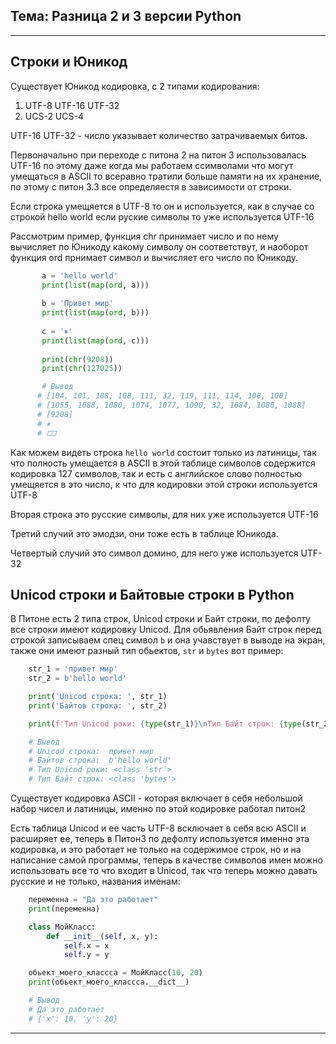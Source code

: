 Тема: Разница 2 и 3 версии Python
---
---

Строки и Юникод
---
Существует Юникод кодировка, с 2 типами кодирования:

1) UTF-8 UTF-16 UTF-32
3) UCS-2 UCS-4

UTF-16 UTF-32 - число указывает количество затрачиваемых битов.

Первоначально при переходе с питона 2 на питон 3 использовалась 
UTF-16 по этому даже когда мы работаем ссимволами что могут умещаться 
в ASCII то всеравно тратили больше памяти на их хранение, по этому с 
питон 3.3 все определяестя в зависимости от строки.

Если строка умещяется в UTF-8 то он и используется, как в случае со 
строкой hello world если руские символы то уже используется UTF-16

Рассмотрим пример, функция chr принимает число и по нему вычисляет 
по Юникоду какому символу он соответствут, и наоборот функция ord 
прнимает символ и вычисляет его число по Юникоду.

```python
       a = 'hello world'
       print(list(map(ord, a)))
   
       b = 'Привет мир'
       print(list(map(ord, b)))
   
       c = '⏸'
       print(list(map(ord, c)))
   
       print(chr(9208))
       print(chr(127025))

       # Вывод
      # [104, 101, 108, 108, 111, 32, 119, 111, 114, 108, 100]
      # [1055, 1088, 1080, 1074, 1077, 1090, 32, 1084, 1080, 1088]
      # [9208]
      # ⏸
      # 🀱
```

Как можем видеть строка `hello world` состоит только из латиницы, так 
что полность умещается в ASCII в этой таблице символов содержится
кодировка 127 символов, так и есть с английское слово полностью 
умещяется в это число, к что для кодировки этой строки используется UTF-8

Вторая строка это русские символы, для них уже используется UTF-16

Третий случий это эмодзи, они тоже есть в таблице Юникода.

Четвертый случий это символ домино, для него уже используется UTF-32


Unicod строки и Байтовые строки в Python
---
В Питоне есть 2 типа строк, Unicod строки и Байт строки, по дефолту 
все строки имеют кодировку Unicod. Для обьявления Байт строк перед строкой 
записываем спец символ `b` и она учавствует в выводе на экран, также 
они имеют разный тип обьектов, `str` и `bytes` вот пример:

```python
    str_1 = 'привет мир'
    str_2 = b'hello world'

    print('Unicod строка: ', str_1)
    print('Байтов строка: ', str_2)

    print(f'Тип Unicod роки: {type(str_1)}\nТип Байт строк: {type(str_2)}')

    # Вывод
    # Unicod строка:  привет мир
    # Байтов строка:  b'hello world'
    # Тип Unicod роки: <class 'str'>
    # Тип Байт строк: <class 'bytes'>
```

Существует кодировка ASCII - которая включает в себя небольшой набор чисел и
латиницы, именно по этой кодировке работал питон2

Есть таблица Unicod и ее часть UTF-8 всключает в себя всю ASCII и расширяет 
ее, теперь в Питон3 по дефолту используется именно эта кодировка, и это
работает не только на содержимое строк, но и на написание самой программы,
теперь в качестве символов имен можно использовать все то что входит в 
Unicod, так что теперь можно давать русские и не только, названия именам:

```python
    переменна = "Да это работает"
    print(переменна)

    class МойКласс:
        def __init__(self, x, y):
            self.x = x
            self.y = y

    обьект_моего_классса = МойКласс(10, 20)
    print(обьект_моего_классса.__dict__)

    # Вывод
    # Да это работает
    # {'x': 10, 'y': 20}
```
---